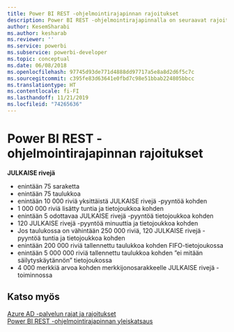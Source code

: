 ```yaml
---
title: Power BI REST -ohjelmointirajapinnan rajoitukset
description: Power BI REST -ohjelmointirajapinnalla on seuraavat rajoitukset
author: KesemSharabi
ms.author: kesharab
ms.reviewer: ''
ms.service: powerbi
ms.subservice: powerbi-developer
ms.topic: conceptual
ms.date: 06/08/2018
ms.openlocfilehash: 97745d93de771d4888dd97717a5e8a8d2d6f5c7c
ms.sourcegitcommit: c395fe83d63641e0fbd7c98e51bbab224805bbcc
ms.translationtype: HT
ms.contentlocale: fi-FI
ms.lasthandoff: 11/21/2019
ms.locfileid: "74265636"
---
```

# <a name="power-bi-rest-api-limitations"></a>Power BI REST -ohjelmointirajapinnan rajoitukset  
  
**JULKAISE rivejä**
  
* enintään 75 saraketta
* enintään 75 taulukkoa
* enintään 10 000 riviä yksittäistä JULKAISE rivejä -pyyntöä kohden  
* 1 000 000 riviä lisätty tuntia ja tietojoukkoa kohden  
* enintään 5 odottavaa JULKAISE rivejä -pyyntöä tietojoukkoa kohden  
* 120 JULKAISE rivejä -pyyntöä minuuttia ja tietojoukkoa kohden
* Jos taulukossa on vähintään 250 000 riviä, 120 JULKAISE rivejä -pyyntöä tuntia ja tietojoukkoa kohden
* enintään 200 000 riviä tallennettu taulukkoa kohden FIFO-tietojoukossa
* enintään 5 000 000 riviä tallennettu taulukkoa kohden ”ei mitään säilytyskäytännön” tietojoukossa  
* 4 000 merkkiä arvoa kohden merkkijonosarakkeelle JULKAISE rivejä -toiminnossa
  
## <a name="see-also"></a>Katso myös

[Azure AD -palvelun rajat ja rajoitukset](https://docs.microsoft.com/azure/active-directory/active-directory-service-limits-restrictions)   
[Power BI REST -ohjelmointirajapinnan yleiskatsaus](https://docs.microsoft.com/rest/api/power-bi/)